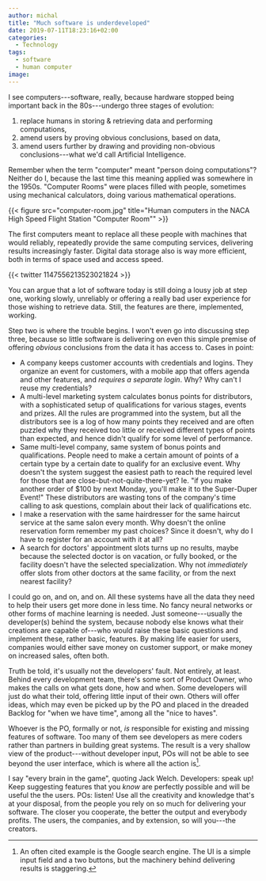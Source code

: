 ```yaml
---
author: michal
title: "Much software is underdeveloped"
date: 2019-07-11T18:23:16+02:00
categories:
  - Technology
tags:
  - software
  - human computer
image:
---
```




<!--more-->

I see computers---software, really, because hardware stopped being important back in the 80s---undergo three stages of evolution:

1. replace humans in storing & retrieving data and performing computations,
2. amend users by proving obvious conclusions, based on data,
3. amend users further by drawing and providing non-obvious conclusions---what we'd call Artificial Intelligence.

Remember when the term "computer" meant "person doing computations"? Neither do I, because the last time this meaning applied was somewhere in the 1950s. "Computer Rooms" were places filled with people, sometimes using mechanical calculators, doing various mathematical operations.

{{< figure src="computer-room.jpg" title="Human computers in the NACA High Speed Flight Station \"Computer Room\"" >}}

The first computers meant to replace all these people with machines that would reliably, repeatedly provide the same computing services, delivering results increasingly faster. Digital data storage also is way more efficient, both in terms of space used and access speed.

{{< twitter 1147556213523021824 >}}

You can argue that a lot of software today is still doing a lousy job at step one, working slowly, unreliably or offering a really bad user experience for those wishing to retrieve data. Still, the features are there, implemented, working.

Step two is where the trouble begins. I won't even go into discussing step three, because so little software is delivering on even this simple premise of offering *obvious* conclusions from the data it has access to. Cases in point:

* A company keeps customer accounts with credentials and logins. They organize an event for customers, with a mobile app that offers agenda and other features, and *requires a separate login*. Why? Why can't I reuse my credentials?
* A multi-level marketing system calculates bonus points for distributors, with a sophisticated setup of qualifications for various stages, events and prizes. All the rules are programmed into the system, but all the distributors see is a log of how many points they received and are often puzzled why they received too little or received different types of points than expected, and hence didn't qualify for some level of performance.
* Same multi-level company, same system of bonus points and qualifications. People need to make a certain amount of points of a certain type by a certain date to qualify for an exclusive event. Why doesn't the system suggest the easiest path to reach the required level for those that are close-but-not-quite-there-yet? Ie. "if you make another order of $100 by next Monday, you'll make it to the Super-Duper Event!" These distributors are wasting tons of the company's time calling to ask questions, complain about their lack of qualifications etc.
* I make a reservation with the same hairdresser for the same haircut service at the same salon every month. Why doesn't the online reservation form remember my past choices? Since it doesn't, why do I have to register for an account with it at all?
* A search for doctors' appointment slots turns up no results, maybe because the selected doctor is on vacation, or fully booked, or the facility doesn't have the selected specialization. Why not *immediately* offer slots from other doctors at the same facility, or from the next nearest facility?

I could go on, and on, and on. All these systems have all the data they need to help their users get more done in less time. No fancy neural networks or other forms of machine learning is needed. Just someone---usually the developer(s) behind the system, because nobody else knows what their creations are capable of---who would raise these basic questions and implement these, rather basic, features. By making life easier for users, companies would either save money on customer support, or make money on increased sales, often both.

Truth be told, it's usually not the developers' fault. Not entirely, at least. Behind every development team, there's some sort of Product Owner, who makes the calls on what gets done, how and when. Some developers will just do what their told, offering little input of their own. Others will offer ideas, which may even be picked up by the PO and placed in the dreaded Backlog for "when we have time", among all the "nice to haves".

Whoever is the PO, formally or not, *is* responsible for existing and missing features of software. Too many of them see developers as mere coders rather than partners in building great systems. The result is a very shallow view of the product---without developer input, POs will not be able to see beyond the user interface, which is where all the action is[^1].

I say "every brain in the game", quoting Jack Welch. Developers: speak up! Keep suggesting features that you *know* are perfectly possible and will be useful the the users. POs: listen! Use all the creativity and knowledge that's at your disposal, from the people you rely on so much for delivering your software. The closer you cooperate, the better the output and everybody profits. The users, the companies, and by extension, so will you---the creators.

[^1]: An often cited example is the Google search engine. The UI is a simple input field and a two buttons, but the machinery behind delivering results is staggering.

